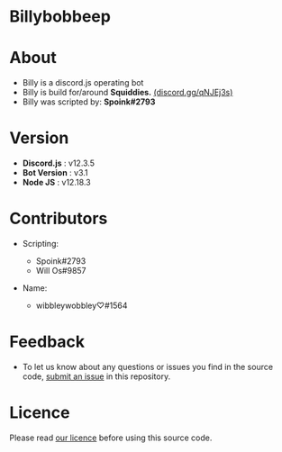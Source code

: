 # Billybobbeep

# About
- Billy is a discord.js operating bot
- Billy is build for/around **Squiddies.** [(discord.gg/qNJEj3s)](https://www.discord.gg/qNJEj3s)
- Billy was scripted by: **Spoink#2793**

# Version
- **Discord.js** : v12.3.5
- **Bot Version** : v3.1
- **Node JS** : v12.18.3

# Contributors
- Scripting:
    * Spoink#2793
    * Will Os#9857

- Name:
    * wibbleywobbley♡#1564

# Feedback
- To let us know about any questions or issues you find in the source code, [submit an issue](https://github.com/Tyler2P/Billybobbeep/issues) in this repository.

# Licence
Please read [our licence](https://github.com/Tyler2P/Billybobbeep/blob/master/LICENCE) before using this source code.